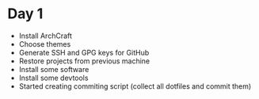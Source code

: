 # Day 1

- Install ArchCraft
- Choose themes
- Generate SSH and GPG keys for GitHub
- Restore projects from previous machine
- Install some software
- Install some devtools
- Started creating commiting script (collect all dotfiles and commit them)




